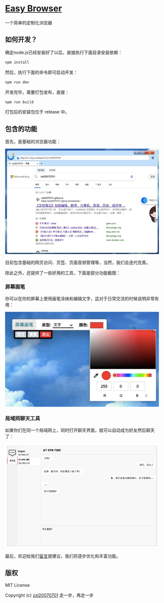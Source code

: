 # [Easy Browser](https://github.com/fragement-contrib/Easy-Browser)
一个简单的定制化浏览器

## 如何开发？

确定node.js已经安装好了以后，直接执行下面目录安装依赖：

```js
npm install
```

然后，执行下面的命令即可启动开发：

```js
npm run dev
```

开发完毕，需要打包发布，直接：

```js
npm run build
```

打包后的安装包位于 release 中。

## 包含的功能

首先，是基础的浏览器功能：

<img src="./picture/browser.jpg" />

目前包含基础的网页访问、页签、页面音频管理等，当然，我们会迭代完善。

除此之外，还提供了一些好用的工具，下面是部分功能截图：

### 屏幕画笔

你可以在你的屏幕上使用画笔涂抹和编辑文字，这对于日常交流的时候说明非常有用：

<img src="./picture/painter.jpg" />

### 局域网聊天工具

如果你们在同一个局域网上，同时打开聊天界面，就可以自动成为好友然后聊天了：

<img src="./picture/talker.jpg" />

最后，欢迎给我们[留言](https://github.com/fragement-contrib/Easy-Browser/issues)提建议，我们将逐步优化和丰富功能。

## 版权

MIT License

Copyright (c) [zxl20070701](https://zxl20070701.github.io/notebook/home.html) 走一步，再走一步